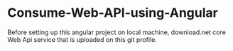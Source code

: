 # Consume-Web-API-using-Angular
Before setting up this angular project on local machine, download.net core Web Api service that is uploaded on this git profile.
